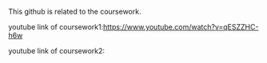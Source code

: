 This github is related to the coursework.

youtube link of coursework1:https://www.youtube.com/watch?v=qESZZHC-h6w


youtube link of coursework2:
